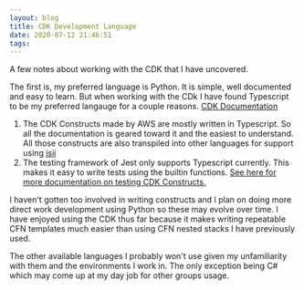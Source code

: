 ```yaml
---
layout: blog
title: CDK Development Language
date: 2020-07-12 21:46:51
tags:
---
```


A few notes about working with the CDK that I have uncovered.

The first is, my preferred language is Python. It is simple, well documented and easy to learn. But when working with the CDk I have found Typescript to be my preferred langauge for a couple reasons. [CDK Documentation](https://docs.aws.amazon.com/cdk/api/latest/docs/aws-construct-library.html)

1. The CDK Constructs made by AWS are mostly written in Typescript. So all the documentation is geared toward it and the easiest to understand. All those constructs are also transpiled into other languages for support using [jsii](https://github.com/aws/jsii)
1. The testing framework of Jest only supports Typescript currently. This makes it easy to write tests using the builtin functions. [See here for more documentation on testing CDK Constructs.](https://docs.aws.amazon.com/cdk/latest/guide/testing.html)

I haven't gotten too involved in writing constructs and I plan on doing more direct work development using Python so these may evolve over time. I have enjoyed using the CDK thus far because it makes writing repeatable CFN templates much easier than using CFN nested stacks I have previously used.

The other available languages I probably won't use given my unfamiliarity with them and the environments I work in. The only exception being C# which may come up at my day job for other groups usage.